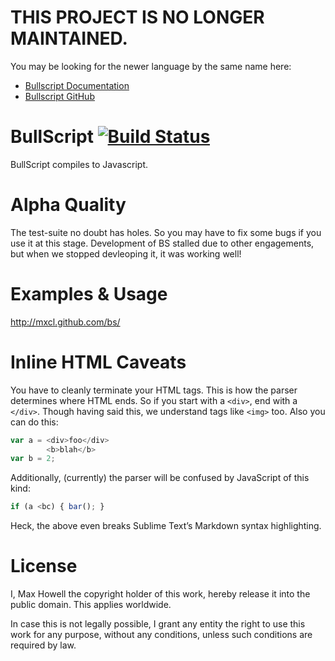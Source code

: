 # THIS PROJECT IS NO LONGER MAINTAINED.

You may be looking for the newer language by the same name here:

- [Bullscript Documentation](http://bullscript.io)
- [Bullscript GitHub](https://github.com/phil-daniels/bullscript)

# BullScript [![Build Status](https://travis-ci.org/mxcl/bs.svg?branch=master)](https://travis-ci.org/mxcl/bs)

BullScript compiles to Javascript.

Alpha Quality
=============
The test-suite no doubt has holes. So you may have to fix some bugs if you use
it at this stage. Development of BS stalled due to other engagements, but when
we stopped devleoping it, it was working well!

Examples & Usage
================
http://mxcl.github.com/bs/

Inline HTML Caveats
===================
You have to cleanly terminate your HTML tags. This is how the parser
determines where HTML ends. So if you start with a `<div>`, end with a `</div>`.
Though having said this, we understand tags like `<img>` too. Also you can do
this:

```js
var a = <div>foo</div>
        <b>blah</b>
var b = 2;
```

Additionally, (currently) the parser will be confused by JavaScript of this
kind:

```js
if (a <bc) { bar(); }
```

Heck, the above even breaks Sublime Text’s Markdown syntax highlighting.


License
=======
I, Max Howell the copyright holder of this work, hereby release it into the
public domain. This applies worldwide.

In case this is not legally possible, I grant any entity the right to use this
work for any purpose, without any conditions, unless such conditions are
required by law.
